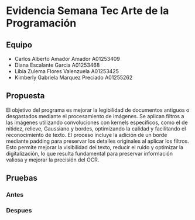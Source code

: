 # Evidencia Semana Tec Arte de la Programación

## Equipo
- Carlos Alberto Amador Amador A01253409
- Diana Escalante Garcia A01253468
- Libia Zulema Flores Valenzuela A01253425
- Kimberly Gabriela Marquez Preciado A01255262

## Propuesta
El objetivo del programa es mejorar la legibilidad de documentos antiguos o desgastados mediante el procesamiento de imágenes. Se aplican filtros a las imágenes utilizando convoluciones con kernels específicos, como el de nitidez, relieve, Gaussiano y bordes, optimizando la calidad y facilitando el reconocimiento de texto. El proceso incluye la adición de un borde mediante padding para preservar los detalles originales al aplicar los filtros. Esto permite mejorar la visibilidad del texto, reducir el ruido y optimizar la digitalización, lo que resulta fundamental para preservar información valiosa y mejorar la precisión del OCR.

## Pruebas

### Antes

### Despues
